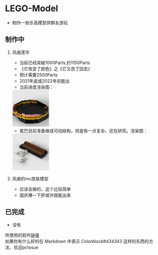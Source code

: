 # LEGO-Model
* 制作一些乐高模型供群友游玩
## 制作中
1. 风痕莲华
	* 当前已经突破1000Parts,约1150Parts
	* 《它改变了颜色》之《它又改了回去》
	* 预计需要2500Parts
	* 2021年底或2022年初能出
	* 当前进度渲染图：
	<img src="https://github.com/isrecalpear/LEGO-Model/blob/main/TraceWind_Renge/TraceWind_Renge.png" width="25%" alt="TraceWind_Renge">

	* 尾巴目前准备做成可动结构，但是有一点复杂，还在研究。渲染图：
	<img src="https://github.com/isrecalpear/LEGO-Model/blob/main/TraceWind_Renge/TraceWind_Renge_Tail.png" width="25%" alt="TraceWind_Renge_Tail">
2. 风痕的mc皮肤模型
	* 应该会做的，这个比较简单
	* 国庆爆一下肝或许就能出来
## 已完成
* 没有

所使用的软件[链接](https://www.bricklink.com/v3/studio/download.page)  
如果你有什么好的在 Markdown 中表示 _Colorblock#434343_ 这样的东西的方法，欢迎pr/issue
